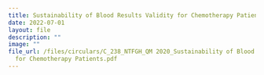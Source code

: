 ```yaml
---
title: Sustainability of Blood Results Validity for Chemotherapy Patients
date: 2022-07-01
layout: file
description: ""
image: ""
file_url: /files/circulars/C_238_NTFGH_QM 2020_Sustainability of Blood Results Validity
  for Chemotherapy Patients.pdf
---
```

